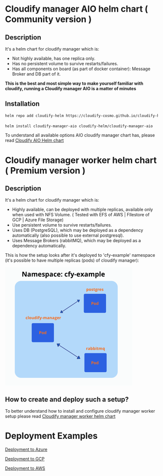 # Cloudify manager AIO helm chart ( Community version )

## Description

It's a helm chart for cloudify manager which is:

* Not highly available, has one replica only.
* Has no persistent volume to survive restarts/failures.
* Has all components on board (as part of docker container): Message Broker and DB part of it.

**This is the best and most simple way to make yourself familiar with cloudify, running a Cloudify manager AIO is a matter of minutes**

## Installation
```bash
helm repo add cloudify-helm https://cloudify-cosmo.github.io/cloudify-helm

helm install cloudify-manager-aio cloudify-helm/cloudify-manager-aio
```
To understand all available options AIO cloudify manager chart has, please read [Cloudify AIO Helm chart](cloudify-manager-aio/README.md)


# Cloudify manager worker helm chart ( Premium version )

## Description
 
It's a helm chart for cloudify manager which is:

* Highly available, can be deployed with multiple replicas, available only when used with NFS Volume. ( Tested with EFS of AWS | FIlestore of GCP | Azure File Storage)
* Use persistent volume to survive restarts/failures.
* Uses DB (PostgreSQL), which may be deployed as a dependency automatically (also possible to use external postgresql).
* Uses Message Brokers (rabbitMQ), which may be deployed as a dependency automatically.

This is how the setup looks after it's deployed to 'cfy-example' namespace (it's possible to have multiple replicas (pods) of cloudify manager):

![cfy-manager](images/cfy-example.png)


## How to create and deploy such a setup?

To better understand how to install and configure cloudify manager worker setup please read [Cloudify manager worker helm chart](cloudify-manager-worker/README.md)

# Deployment Examples

[Deployment to Azure](examples/azure/README.md)

[Deployment to GCP](examples/gcp/README.md)

[Deployment to AWS](examples/gcp/README.md)





